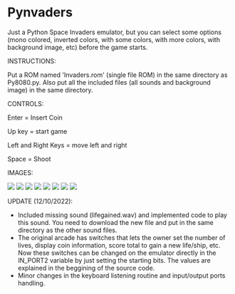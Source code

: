 # Pynvaders
Just a Python Space Invaders emulator, but you can select some options (mono colored, inverted colors, with some colors, with more colors, with background image, etc) before the game starts. 

INSTRUCTIONS:

Put a ROM named 'Invaders.rom' (single file ROM) in the same directory as Py8080.py. Also put all the included files (all sounds and background image) in the same directory.

CONTROLS:

Enter = Insert Coin

Up key = start game

Left and Right Keys = move left and right

Space = Shoot

IMAGES:

![](https://github.com/Zafarion/Pynvaders/blob/53cc0942e0f83948283f7de4293eac1553ba94ad/pics/Pyvaders1.png)
![](https://github.com/Zafarion/Pynvaders/blob/53cc0942e0f83948283f7de4293eac1553ba94ad/pics/Pyvaders2.png)
![](https://github.com/Zafarion/Pynvaders/blob/53cc0942e0f83948283f7de4293eac1553ba94ad/pics/Pyvaders3.png)
![](https://github.com/Zafarion/Pynvaders/blob/53cc0942e0f83948283f7de4293eac1553ba94ad/pics/Pyvaders4.png)
![](https://github.com/Zafarion/Pynvaders/blob/53cc0942e0f83948283f7de4293eac1553ba94ad/pics/Pyvaders5.png)
![](https://github.com/Zafarion/Pynvaders/blob/53cc0942e0f83948283f7de4293eac1553ba94ad/pics/Pyvaders6.png)
![](https://github.com/Zafarion/Pynvaders/blob/b40945d2a334e4a5596a4c1bd62e3b2ea73848aa/pics/Pyvaders7.png)
![](https://github.com/Zafarion/Pynvaders/blob/53cc0942e0f83948283f7de4293eac1553ba94ad/pics/Pyvaders8.png)

UPDATE (12/10/2022):
- Included missing sound (lifegained.wav) and implemented code to play this sound. You need to download the new file and put in the same directory as the other sound files.
- The original arcade has switches that lets the owner set the number of lives, display coin information, score total to gain a new life/ship, etc. Now these switches can be changed on the emulator directly in the IN_PORT2 variable by just setting the starting bits. The values are explained in the beggining of the source code.
- Minor changes in the keyboard listening routine and input/output ports handling.
